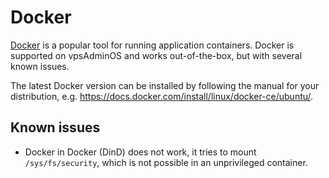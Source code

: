 # Docker
[Docker] is a popular tool for running application containers. Docker is
supported on vpsAdminOS and works out-of-the-box, but with several known issues.

The latest Docker version can be installed by following the manual for your
distribution, e.g.
<https://docs.docker.com/install/linux/docker-ce/ubuntu/>.

## Known issues

 - Docker in Docker (DinD) does not work, it tries to mount `/sys/fs/security`,
   which is not possible in an unprivileged container.

[Docker]: https://www.docker.com
